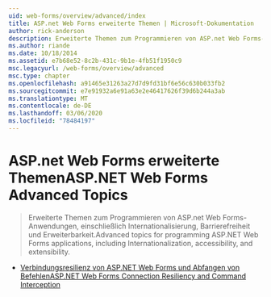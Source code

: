 ```yaml
---
uid: web-forms/overview/advanced/index
title: ASP.net Web Forms erweiterte Themen | Microsoft-Dokumentation
author: rick-anderson
description: Erweiterte Themen zum Programmieren von ASP.net Web Forms-Anwendungen, einschließlich Internationalisierung, Barrierefreiheit und Erweiterbarkeit.
ms.author: riande
ms.date: 10/18/2014
ms.assetid: e7b68e52-8c2b-431c-9b1e-4fb51f1950c9
msc.legacyurl: /web-forms/overview/advanced
msc.type: chapter
ms.openlocfilehash: a91465e31263a27d7d9fd31bf6e56c630b033fb2
ms.sourcegitcommit: e7e91932a6e91a63e2e46417626f39d6b244a3ab
ms.translationtype: MT
ms.contentlocale: de-DE
ms.lasthandoff: 03/06/2020
ms.locfileid: "78484197"
---
```

# <a name="aspnet-web-forms-advanced-topics"></a><span data-ttu-id="a4601-103">ASP.net Web Forms erweiterte Themen</span><span class="sxs-lookup"><span data-stu-id="a4601-103">ASP.NET Web Forms Advanced Topics</span></span>

> <span data-ttu-id="a4601-104">Erweiterte Themen zum Programmieren von ASP.net Web Forms-Anwendungen, einschließlich Internationalisierung, Barrierefreiheit und Erweiterbarkeit.</span><span class="sxs-lookup"><span data-stu-id="a4601-104">Advanced topics for programming ASP.NET Web Forms applications, including Internationalization, accessibility, and extensibility.</span></span>

- [<span data-ttu-id="a4601-105">Verbindungsresilienz von ASP.NET Web Forms und Abfangen von Befehlen</span><span class="sxs-lookup"><span data-stu-id="a4601-105">ASP.NET Web Forms Connection Resiliency and Command Interception</span></span>](aspnet-web-forms-connection-resiliency-and-command-interception.md)
